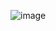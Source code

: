 ![image](https://github.com/mandikgoyal/MNC-Network/assets/37402196/c4548020-32dd-4573-854e-22da88c5a9c1)
